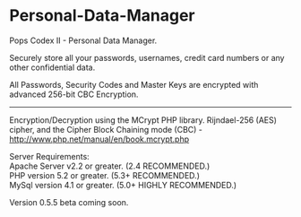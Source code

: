 Personal-Data-Manager
=====================

Pops Codex II - Personal Data Manager.

Securely store all your passwords, usernames, credit card numbers or any other confidential data.

All Passwords, Security Codes and Master Keys are encrypted with advanced 256-bit CBC Encryption.

*****

Encryption/Decryption using the MCrypt PHP library. Rijndael-256 (AES) cipher, and the Cipher Block Chaining mode (CBC) - http://www.php.net/manual/en/book.mcrypt.php

Server Requirements:<br>
Apache Server v2.2 or greater. (2.4 RECOMMENDED.)<br>
PHP version 5.2 or greater. (5.3+ RECOMMENDED.)<br>
MySql version 4.1 or greater. (5.0+ HIGHLY RECOMMENDED.)<br>

Version 0.5.5 beta coming soon.
